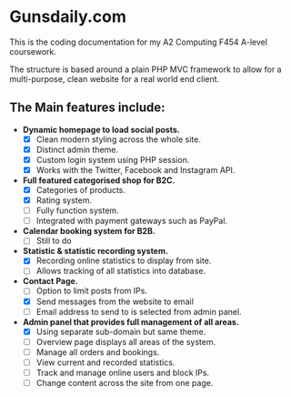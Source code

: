 Gunsdaily.com
==========

This is the coding documentation for my A2 Computing F454 A-level coursework.

The structure is based around a plain PHP MVC framework to allow for a multi-purpose, clean website for a real world end client.

The Main features include:
---------
 - **Dynamic homepage to load social posts.**
    - [X] Clean modern styling across the whole site.
    - [x] Distinct admin theme.
    - [x] Custom login system using PHP session.
    - [x] Works with the Twitter, Facebook and Instagram API.
 - **Full featured categorised shop for B2C.**
    - [x] Categories of products.
    - [x] Rating system.
    - [ ] Fully function system.
    - [ ] Integrated with payment gateways such as PayPal.
 - **Calendar booking system for B2B.**
    - [ ] Still to do
 - **Statistic & statistic recording system.**
    - [x] Recording online statistics to display from site.
    - [ ] Allows tracking of all statistics into database.
 - **Contact Page.**
    - [ ] Option to limit posts from IPs.
    - [x] Send messages from the website to email
    - [ ] Email address to send to is selected from admin panel.
 - **Admin panel that provides full management of all areas.**
    - [x] Using separate sub-domain but same theme.
    - [ ] Overview page displays all areas of the system.
    - [ ] Manage all orders and bookings.
    - [ ] View current and recorded statistics.
    - [ ] Track and manage online users and block IPs.
    - [ ] Change content across the site from one page.
